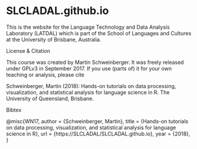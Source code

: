 # SLCLADAL.github.io
This is the website for the Language Technology and Data Analysis Laboratory (LATDAL) which is part of the School of Languages and Cultures at the University of Brisbane, Australia.


License & Citation

This course was created by Martin Schweinberger. It was freely released under GPLv3 in September 2017. If you use (parts of) it for your own teaching or analysis, please cite

Schweinberger, Martin (2018): Hands-on tutorials on data processing, visualization, and statistical analysis for language science in R. The University of Queensland, Brisbane.

Bibtex

@misc{WN17,
  author    = {Schweinberger, Martin},
  title     = {Hands-on tutorials on data processing, visualization, and statistical analysis for language science in R},
  url     = {https://SLCLADAL/SLCLADAL.github.io},
  year      = {2018},
}
